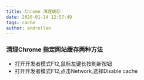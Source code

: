 ```yaml
---
title: Chrome 清理缓存
date: 2020-01-14 12:57:49  
tags: cache
author: androllen 
---
```


### 清理Chrome 指定网站缓存两种方法

- 打开开发者模式F12,鼠标左键长按刷新按钮
- 打开开发者模式F12,点击Network,选择Disable cache
